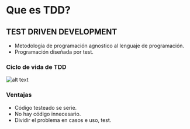 # Que es TDD?

## TEST DRIVEN DEVELOPMENT

* Metodología de programación agnostico al lenguaje de programación.
* Programación diseñada por test.

### Ciclo de vida de TDD
![alt text](https://edteam-media.s3.amazonaws.com/infographics/original/cc48133c-dc30-4701-8de2-b2e9ffddebb4.png "Logo Title Text 1")

### Ventajas
* Código testeado se serie.
* No hay código innecesario.
* Dividir el problema en casos e uso, test.
